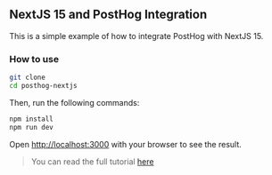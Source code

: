 ## NextJS 15 and PostHog Integration

This is a simple example of how to integrate PostHog with NextJS 15.

### How to use

```bash
git clone
cd posthog-nextjs
```

Then, run the following commands:

```bash
npm install
npm run dev
```

Open [http://localhost:3000](http://localhost:3000) with your browser to see the result.

> You can read the full tutorial [here](https://dev.to/tejasbhovad/integrating-posthog-with-nextjs-1dgh)
